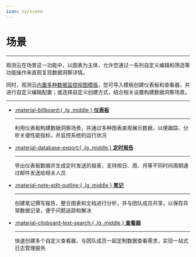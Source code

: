 ```yaml
---
icon: zy/scene
---
```

# 场景
---

观测云在场景这一功能中，以图表为主体，允许您通过一系列自定义编辑和筛选等功能操作来直观复现数据洞察详情。

同时，观测云[内置多种数据监控视图模版](./built-in-view/index.md)，您可导入模板创建仪表板和查看器，并进行自定义编辑配置；或选择自定义创建方式，结合相关设置构建数据洞察场景。

---

<div class="grid cards" markdown>

-   [:material-billboard:{ .lg .middle } __仪表板__](dashboard/index.md) 

    ---

    利用仪表板构建数据洞察场景，并通过多种图表直观展示数据，以便跟踪、分析关键性能指标，并监控系统的运行状况



-   [:material-database-export:{ .lg .middle } __定时报告__](report.md)

    ---

    导出仪表板数据并生成定时发送的报表，支持按日、周、月等不同时间周期通过邮件发送给相关人员


-   [:material-note-edit-outline:{ .lg .middle } __笔记__](note.md)

    ---

    创建笔记撰写报告，整合图表和文档进行分析，并与团队成员共享，以保存异常数据记录，便于问题追踪和解决


-   [:material-clipboard-text-search:{ .lg .middle } __查看器__](explorer/index.md)

    ---

    快速创建多个自定义查看器，与团队成员一起定制数据查看需求，实现一站式日志管理服务


    </div>










